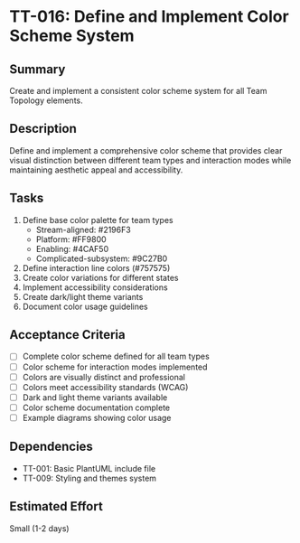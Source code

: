 # TT-016: Define and Implement Color Scheme System

## Summary
Create and implement a consistent color scheme system for all Team Topology elements.

## Description
Define and implement a comprehensive color scheme that provides clear visual distinction between different team types and interaction modes while maintaining aesthetic appeal and accessibility.

## Tasks
1. Define base color palette for team types
   - Stream-aligned: #2196F3
   - Platform: #FF9800
   - Enabling: #4CAF50
   - Complicated-subsystem: #9C27B0
2. Define interaction line colors (#757575)
3. Create color variations for different states
4. Implement accessibility considerations
5. Create dark/light theme variants
6. Document color usage guidelines

## Acceptance Criteria
- [ ] Complete color scheme defined for all team types
- [ ] Color scheme for interaction modes implemented
- [ ] Colors are visually distinct and professional
- [ ] Colors meet accessibility standards (WCAG)
- [ ] Dark and light theme variants available
- [ ] Color scheme documentation complete
- [ ] Example diagrams showing color usage

## Dependencies
- TT-001: Basic PlantUML include file
- TT-009: Styling and themes system

## Estimated Effort
Small (1-2 days)
